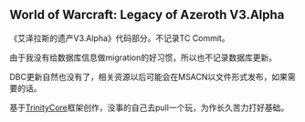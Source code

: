 ## World of Warcraft: Legacy of Azeroth V3.Alpha

《艾泽拉斯的遗产V3.Alpha》代码部分。不记录TC Commit。

由于我没有给数据库信息做migration的好习惯，所以也不记录数据库更新。

DBC更新自然也没有了，相关资源以后可能会在MSACN以文件形式发布，如果需要的话。

基于[TrinityCore](https://github.com/TrinityCore/TrinityCore)框架创作，没事的自己去pull一个玩，为作长久苦力打好基础。